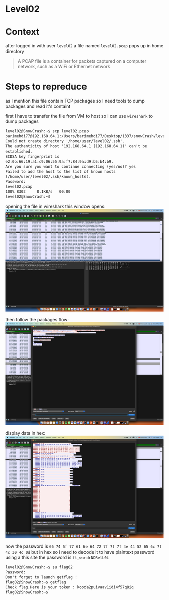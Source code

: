 # Level02

# Context

after logged in with user `level02` a file named `level02.pcap` pops up in home directory

> A PCAP file is a container for packets captured on a computer network, such as a WiFi or Ethernet network

# Steps to repreduce

as I mention this file contain TCP packages so I need tools to dump packages and read it's containt

first I have to transfer the file from VM to host so I can use `wireshark` to dump packages

```
level02@SnowCrash:~$ scp level02.pcap barimehdi77@192.168.64.1:/Users/barimehdi77/Desktop/1337/snowCrash/level01/resources
Could not create directory '/home/user/level02/.ssh'.
The authenticity of host '192.168.64.1 (192.168.64.1)' can't be established.
ECDSA key fingerprint is e2:0b:66:19:a1:c9:06:55:9a:f7:84:9a:d9:b5:b4:b9.
Are you sure you want to continue connecting (yes/no)? yes
Failed to add the host to the list of known hosts (/home/user/level02/.ssh/known_hosts).
Password:
level02.pcap                                                                                                                                                                    100% 8302     8.1KB/s   00:00
level02@SnowCrash:~$
```

opening the file in wireshark this window opens:
![](https://github.com/barimehdi77/SnowCrash/blob/main/level02/resources/openInWireshark.png)

then follow the packages flow:
![](https://github.com/barimehdi77/SnowCrash/blob/main/level02/resources/readData.png)

display data in hex:
![](https://github.com/barimehdi77/SnowCrash/blob/main/level02/resources/dumpdata.png)

now the password is `66 74 5f 77 61 6e 64 72 7f 7f 7f 4e 44 52 65 6c 7f 4c 30 4c 0d` but in hex so i need to decode it to have plaintext password
using a this site the password is `ft_wandrNDRelL0L`

```
level02@SnowCrash:~$ su flag02
Password:
Don't forget to launch getflag !
flag02@SnowCrash:~$ getflag
Check flag.Here is your token : kooda2puivaav1idi4f57q8iq
flag02@SnowCrash:~$
```
